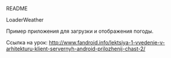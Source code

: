 
README

LoaderWeather

Пример приложения для загрузки и отображения погоды.

Ссылка на урок:
http://www.fandroid.info/lektsiya-1-vvedenie-v-arhitekturu-klient-servernyh-android-prilozhenij-chast-2/


